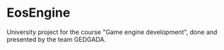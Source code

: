 # EosEngine
University project for the course "Game engine development", done and presented by the team GEDGADA.
